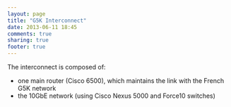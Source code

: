 ```yaml
---
layout: page
title: "G5K Interconnect"
date: 2013-06-11 18:45
comments: true
sharing: true
footer: true
---
```


The interconnect is composed of:

* one main router (Cisco 6500), which maintains the link with the French G5K network
* the 10GbE network (using Cisco Nexus 5000 and Force10 switches)


